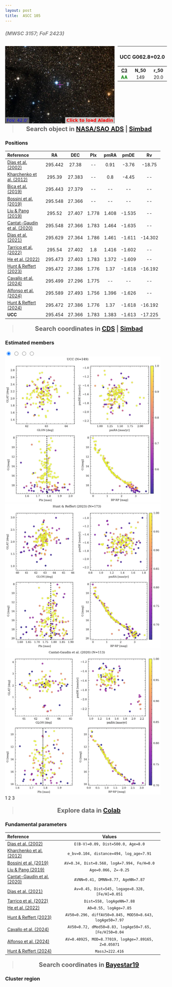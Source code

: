 ```yaml
---
layout: post
title:  ASCC 105
---
```

<h3><span style="color: #808080;"><i>(MWSC 3157; FoF 2423)</i></span></h3><div style="display: flex; justify-content: space-between; width:720px;height:250px">
<div style="text-align: center;">

<!-- Static image + data attributes for FOV and target -->
<img id="aladin_img"
     data-umami-event="aladin_load"
     src="https://raw.githubusercontent.com/ucc23/Q1P/main/plots/aladin/ascc105.webp"
     alt="Click to load Aladin Lite" 
     style="width:355px;height:250px; cursor: pointer;"
     data-fov="0.667" 
     data-target="295.454 27.366"/>
<!-- Div to contain Aladin Lite viewer -->
<div id="aladin-lite-div" style="width:355px;height:250px;display:none;"></div>
<!-- Aladin Lite script (will be loaded after the image is clicked) -->
<script src="{{ site.baseurl }}/scripts/aladin_load.js"></script>

</div>
<!-- Left block -->

<table style="width:355px;height:250px;">
  <!-- Row 1 (title) -->
  <tr>
    <td colspan="5"><h3>UCC G062.8+02.0</h3></td>
  </tr>
  <!-- Row 2 -->
  <tr>
    <th style="text-align: center;"><a href="https://ucc.ar/faq#what-is-the-c3-parameter" title="Combined class">C3</a></th>
    <th style="text-align: center;"><div title="Stars with membership probability >50%">N_50</div></th>
    <th style="text-align: center;"><div title="Radius that contains half the members [arcmin]">r_50</div></th>
  </tr>
  <!-- Row 3 -->
  <tr>
    <td style="text-align: center;"><span style="color: green; font-weight: bold;">A</span><span style="color: green; font-weight: bold;">A</span></td>
    <td style="text-align: center;">149</td>
    <td style="text-align: center;">20.0</td>
  </tr>
</table>
</div>

> <p style="text-align:center; font-weight: bold; font-size:20px">Search object in <a data-umami-event="nasa_search" href="https://ui.adsabs.harvard.edu/search/q=%20collection%3Aastronomy%20body%3A%22ASCC%20105%22&sort=date%20desc%2C%20bibcode%20desc&p_=0" target="_blank">NASA/SAO ADS</a> | <a data-umami-event="simbad_search" href="https://simbad.cds.unistra.fr/simbad/sim-id-refs?Ident=ascc105" target="_blank">Simbad</a></p>


### Positions

| Reference    | RA    | DEC   | Plx  | pmRA  | pmDE   |  Rv  |
| :---         | :---: | :---: | :---: | :---: | :---: | :---: |
|[Dias et al. (2002)](https://ui.adsabs.harvard.edu/abs/2002A%26A...389..871D) | 295.442 | 27.38 | -- | 0.91 | -3.76 | -18.75 |
|[Kharchenko et al. (2012)](https://ui.adsabs.harvard.edu/abs/2012A%26A...543A.156K) | 295.39 | 27.383 | -- | 0.8 | -4.45 | -- |
|[Bica et al. (2019)](https://ui.adsabs.harvard.edu/abs/2019AJ....157...12B) | 295.443 | 27.379 | -- | -- | -- | -- |
|[Bossini et al. (2019)](https://ui.adsabs.harvard.edu/abs/2019A%26A...623A.108B) | 295.548 | 27.366 | -- | -- | -- | -- |
|[Liu & Pang (2019)](https://ui.adsabs.harvard.edu/abs/2019ApJS..245...32L) | 295.52 | 27.407 | 1.778 | 1.408 | -1.535 | -- |
|[Cantat-Gaudin et al. (2020)](https://ui.adsabs.harvard.edu/abs/2020A%26A...640A...1C) | 295.548 | 27.366 | 1.783 | 1.464 | -1.635 | -- |
|[Dias et al. (2021)](https://ui.adsabs.harvard.edu/abs/2021MNRAS.504..356D) | 295.629 | 27.364 | 1.786 | 1.461 | -1.611 | -14.302 |
|[Tarricq et al. (2022)](https://ui.adsabs.harvard.edu/abs/2022A%26A...659A..59T) | 295.54 | 27.402 | 1.8 | 1.416 | -1.602 | -- |
|[He et al. (2022)](https://ui.adsabs.harvard.edu/abs/2022ApJS..262....7H) | 295.473 | 27.403 | 1.783 | 1.372 | -1.609 | -- |
|[Hunt & Reffert (2023)](https://ui.adsabs.harvard.edu/abs/2023A%26A...673A.114H) | 295.472 | 27.386 | 1.776 | 1.37 | -1.618 | -16.192 |
|[Cavallo et al. (2024)](https://ui.adsabs.harvard.edu/abs/2024AJ....167...12C) | 295.499 | 27.296 | 1.775 | -- | -- | -- |
|[Alfonso et al. (2024)](https://ui.adsabs.harvard.edu/abs/2024A%26A...689A..18A) | 295.589 | 27.493 | 1.756 | 1.396 | -1.626 | -- |
|[Hunt & Reffert (2024)](https://ui.adsabs.harvard.edu/abs/2024A%26A...686A..42H) | 295.472 | 27.386 | 1.776 | 1.37 | -1.618 | -16.192 |
| **UCC** |295.454 | 27.366 | 1.783 | 1.383 | -1.613 | -17.225 |

> <p style="text-align:center; font-weight: bold; font-size:20px">Search coordinates in <a data-umami-event="cds_coord_search" href="https://cdsportal.u-strasbg.fr/?target=295.454,+27.366" target="_blank">CDS</a> | <a data-umami-event="simbad_coord_search" href="https://simbad.cds.unistra.fr/mobile/object_list.html?coord=295.454%2027.366&output=json&radius=5&userEntry=ascc105" target="_blank">Simbad</a></p>

### Estimated members

<div class="carousel">
<input type="radio" name="radio-btn" id="slide1" checked>
<input type="radio" name="radio-btn" id="slide1">
<input type="radio" name="radio-btn" id="slide2">
<input type="radio" name="radio-btn" id="slide3">
<div class="slides">
<div class="slide">
<a href="https://raw.githubusercontent.com/ucc23/Q1P/main/plots/UCC/ascc105.webp" target="_blank">
<img src="https://raw.githubusercontent.com/ucc23/Q1P/main/plots/UCC/ascc105.webp" alt="ASCC 105 UCC">
</a>
</div>
<div class="slide">
<a href="https://raw.githubusercontent.com/ucc23/Q1P/main/plots/HUNT23/ascc105.webp" target="_blank">
<img src="https://raw.githubusercontent.com/ucc23/Q1P/main/plots/HUNT23/ascc105.webp" alt="ASCC 105 HUNT23">
</a>
</div>
<div class="slide">
<a href="https://raw.githubusercontent.com/ucc23/Q1P/main/plots/CANTAT20/ascc105.webp" target="_blank">
<img src="https://raw.githubusercontent.com/ucc23/Q1P/main/plots/CANTAT20/ascc105.webp" alt="ASCC 105 CANTAT20">
</a>
</div>
</div>
<div class="indicators">
<label for="slide1">1</label>
<label for="slide2">2</label>
<label for="slide3">3</label>
</div>
</div>


> <p style="text-align:center; font-weight: bold; font-size:20px">Explore data in <a data-umami-event="colab" href="https://colab.research.google.com/github/ucc23/ucc/blob/main/assets/notebook.ipynb" target="_blank">Colab</a></p>


### Fundamental parameters

| Reference |  Values |
| :---      |  :---:  |
| [Dias et al. (2002)](https://ui.adsabs.harvard.edu/abs/2002A%26A...389..871D) | `E(B-V)=0.09, Dist=500.0, Age=8.0` |
| [Kharchenko et al. (2012)](https://ui.adsabs.harvard.edu/abs/2012A%26A...543A.156K) | `e_bv=0.104, distance=494, log_age=7.91` |
| [Bossini et al. (2019)](https://ui.adsabs.harvard.edu/abs/2019A%26A...623A.108B) | `AV=0.34, Dist=8.568, logA=7.994, Fe/H=0.0` |
| [Liu & Pang (2019)](https://ui.adsabs.harvard.edu/abs/2019ApJS..245...32L) | `Age=0.066, Z=-0.25` |
| [Cantat-Gaudin et al. (2020)](https://ui.adsabs.harvard.edu/abs/2020A%26A...640A...1C) | `AVNN=0.41, DMNN=8.77, AgeNN=7.87` |
| [Dias et al. (2021)](https://ui.adsabs.harvard.edu/abs/2021MNRAS.504..356D) | `Av=0.45, Dist=545, logage=8.328, [Fe/H]=0.051` |
| [Tarricq et al. (2022)](https://ui.adsabs.harvard.edu/abs/2022A%26A...659A..59T) | `Dist=558, logAgeNN=7.88` |
| [He et al. (2022)](https://ui.adsabs.harvard.edu/abs/2022ApJS..262....7H) | `A0=0.55, logAge=7.85` |
| [Hunt & Reffert (2023)](https://ui.adsabs.harvard.edu/abs/2023A%26A...673A.114H) | `AV50=0.296, diffAV50=0.845, MOD50=8.643, logAge50=7.97` |
| [Cavallo et al. (2024)](https://ui.adsabs.harvard.edu/abs/2024AJ....167...12C) | `AV50=0.72, dMod50=8.83, logAge50=7.65, [Fe/H]50=0.04` |
| [Alfonso et al. (2024)](https://ui.adsabs.harvard.edu/abs/2024A%26A...689A..18A) | `AV=0.40925, MOD=8.77019, logAge=7.89165, Z=0.05071` |
| [Hunt & Reffert (2024)](https://ui.adsabs.harvard.edu/abs/2024A%26A...686A..42H) | `MassJ=222.416` |

> <p style="text-align:center; font-weight: bold; font-size:20px">Search coordinates in <a data-umami-event="bayestar" href="http://argonaut.skymaps.info/query?lon=62.781%20&lat=2.146&coordsys=gal&mapname=bayestar2019" target="_blank">Bayestar19</a></p>


### Cluster region

<html lang="en">
  <body>
    <center>
    <div id="plot-params"
         data-oc-name="ascc105"
         data-ra-center="295.55"
         data-dec-center="27.37"
         data-rad-deg="20.0"
         data-plx="1.783">
    </div>
    <div id="plot-container">
        <div id="plot"></div>
    </div>
    <script defer type="module" src="{{ site.baseurl }}/scripts/radec_scatter.js"></script>
    </center>
  </body>
</html>
<br>
